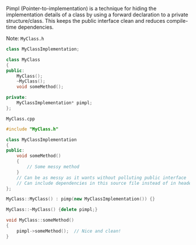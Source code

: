 Pimpl (Pointer-to-implementation) is a technique for hiding the implementation details of a class by using a forward declaration to a private structure/class. This keeps the public interface clean and reduces compile-time dependencies.

Note: 
`MyClass.h`
```c++
class MyClassImplementation;

class MyClass
{
public:
	MyClass();
	~MyClass();
	void someMethod();

private:
	MyClassImplementation* pimpl;
};
```

`MyClass.cpp`
```c++
#include "MyClass.h"

class MyClassImplementation
{
public:
	void someMethod()
	{
		// Some messy method
	}
	// Can be as messy as it wants without polluting public interface
	// Can include dependencies in this source file instead of in header
};

MyClass::MyClass() : pimp(new MyClassImplementation()) {}

MyClass::~MyClass() {delete pimpl;}

void MyClass::someMethod()
{
	pimpl->someMethod();  // Nice and clean!
}

```